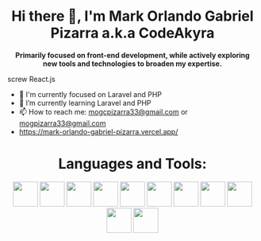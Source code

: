 <h1 align="center">Hi there 👋, I'm Mark Orlando Gabriel Pizarra a.k.a CodeAkyra</h1>
<p align="center"><strong>Primarily focused on front-end development, while actively exploring new tools and technologies to broaden my expertise.</strong></p>

screw React.js

- 🎯 I'm currently focused on Laravel and PHP
- 🌱 I’m currently learning Laravel and PHP
- 📫 How to reach me: mogcpizarra33@gmail.com or mogpizarra33@gmail.com
- https://mark-orlando-gabriel-pizarra.vercel.app/

<h1 align="center">Languages and Tools:</h1>
<div align="center">
  <a href="https://www.w3schools.com/html/"><img src="https://cdn-icons-png.flaticon.com/512/1532/1532556.png" style="height: 50px;"></a>
  <a href="https://www.w3schools.com/css/"><img src="https://cdn-icons-png.flaticon.com/512/732/732190.png" style="height: 50px;"></a>
  <a href="https://www.w3schools.com/js/"><img src="https://cdn-icons-png.flaticon.com/512/5968/5968292.png" style="height: 50px;"></a>
  <a href="https://laravel.com/"><img src="https://static-00.iconduck.com/assets.00/laravel-icon-995x1024-dk77ahh4.png" style="height: 50px;"></a>
  <a href="https://react.dev/"><img src="https://cdn-icons-png.flaticon.com/128/15772/15772797.png" style="height: 50px;"></a>
  <a href="https://www.php.net/"><img src="https://cdn-icons-png.flaticon.com/512/5968/5968332.png" style="height: 50px;"></a>
  <a href="https://nodejs.org/en"><img src="https://cdn-icons-png.flaticon.com/512/5968/5968322.png" style="height: 50px;"></a>
  <a href="https://www.mysql.com/"><img src="https://cdn-icons-png.flaticon.com/512/919/919836.png" style="height: 50px;"></a>
  <a href="https://code.visualstudio.com/"><img src="https://cdn-icons-png.flaticon.com/512/906/906324.png" style="height: 50px;"></a>
  <a href="https://www.figma.com/"><img src="https://cdn-icons-png.flaticon.com/512/5968/5968705.png" style="height: 50px;"></a>
  <a href="https://github.com/CodeAkyra"><img src="https://cdn-icons-png.flaticon.com/512/25/25231.png" style="height: 50px;"></a>
</div>
